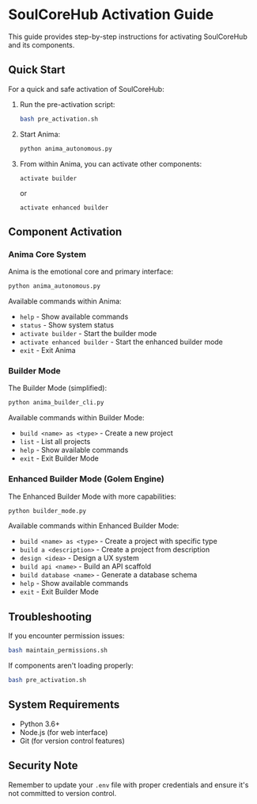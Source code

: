 # SoulCoreHub Activation Guide

This guide provides step-by-step instructions for activating SoulCoreHub and its components.

## Quick Start

For a quick and safe activation of SoulCoreHub:

1. Run the pre-activation script:
   ```bash
   bash pre_activation.sh
   ```

2. Start Anima:
   ```bash
   python anima_autonomous.py
   ```

3. From within Anima, you can activate other components:
   ```
   activate builder
   ```
   or
   ```
   activate enhanced builder
   ```

## Component Activation

### Anima Core System

Anima is the emotional core and primary interface:

```bash
python anima_autonomous.py
```

Available commands within Anima:
- `help` - Show available commands
- `status` - Show system status
- `activate builder` - Start the builder mode
- `activate enhanced builder` - Start the enhanced builder mode
- `exit` - Exit Anima

### Builder Mode

The Builder Mode (simplified):

```bash
python anima_builder_cli.py
```

Available commands within Builder Mode:
- `build <name> as <type>` - Create a new project
- `list` - List all projects
- `help` - Show available commands
- `exit` - Exit Builder Mode

### Enhanced Builder Mode (Golem Engine)

The Enhanced Builder Mode with more capabilities:

```bash
python builder_mode.py
```

Available commands within Enhanced Builder Mode:
- `build <name> as <type>` - Create a project with specific type
- `build a <description>` - Create a project from description
- `design <idea>` - Design a UX system
- `build api <name>` - Build an API scaffold
- `build database <name>` - Generate a database schema
- `help` - Show available commands
- `exit` - Exit Builder Mode

## Troubleshooting

If you encounter permission issues:

```bash
bash maintain_permissions.sh
```

If components aren't loading properly:

```bash
bash pre_activation.sh
```

## System Requirements

- Python 3.6+
- Node.js (for web interface)
- Git (for version control features)

## Security Note

Remember to update your `.env` file with proper credentials and ensure it's not committed to version control.
